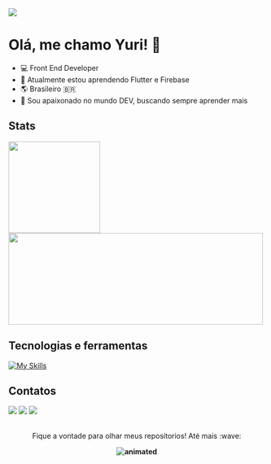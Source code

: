 ![](https://user-images.githubusercontent.com/74038190/212284100-561aa473-3905-4a80-b561-0d28506553ee.gif)

# Olá, me chamo Yuri! 👋

- 💻 Front End Developer
- 🌱 Atualmente estou aprendendo Flutter e Firebase
- 🌎 Brasileiro 🇧🇷
- :thought_balloon: Sou apaixonado no mundo DEV, buscando sempre aprender mais

## Stats
<div>
<a href="https://github.com/YuriAres">
<img height="180em"src="https://github-readme-stats.vercel.app/api/top-langs/?username=YuriAres&layout=compact&langs_count=7&theme=dracula"/><img height="180em"width="500"
src="https://github-readme-stats.vercel.app/api?username=YuriAres&show_icons=true&include_all_commits=true&count_private=true&theme=dracula&rank_icon=github"/><a/>
</div>


## Tecnologias e ferramentas
[![My Skills](https://skillicons.dev/icons?i=flutter,vscode,firebase&theme=dark)](https://skillicons.dev)

## Contatos
<div>
  <a href="https://instagram.com/seu-usuário-instagram-aqui" target="_blank"><img loading="lazy" src="https://img.shields.io/badge/-Instagram-%23E4405F?style=for-the-badge&logo=instagram&logoColor=white" target="_blank"></a>
  <a href = "mailto:contato@yurimborges21@gmail.com"><img loading="lazy" src="https://img.shields.io/badge/Gmail-D14836?style=for-the-badge&logo=gmail&logoColor=white" target="_blank"></a>
  <a href="https://www.linkedin.com/in/yuri-borges-316061191/" target="_blank"><img loading="lazy" src="https://img.shields.io/badge/-LinkedIn-%230077B5?style=for-the-badge&logo=linkedin&logoColor=white" target="_blank"></a>   
</div>
<br/>
<p align="center">
  <b></b>Fique a vontade para olhar meus repositorios! Até mais :wave:<b/>
</p>

<p align="center">
  <img src="https://user-images.githubusercontent.com/74038190/238355349-7d484dc9-68a9-4ee6-a767-aea59035c12d.gif" alt="animated" />
</p>
